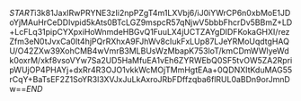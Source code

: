 $START$i3k81JaxIRwPRYNE3zIi2npPZgT4m1LXVbj6/iJ0iYWrCP6n0xbMoE1JDoYjMAuHrCeDDlvpid5kAts0BTcLGZ9mspcR57qNjwV5bbbFhcrDv5BBmZ+LD+LcFLq31pipCYXpxiHoWnmdeHBGvQ1FuuLX4jUCTZAYgDIDFKokaGHXI/rezZfm3eN0tJvxCa0lt4hjPQrRXhxA9FJhWv8cIukFxLUp87LJeYRMoUqdtgHAQU/O42ZXw39XohCMB4wVmrB3MLBUsWzMbapK753loT/kmCDmWWlyeWdk0oxrM/xkf8vsoVYw7Sa2UD5HaMfuEA1vEh6ZYRWEbQ0SF5tvOW5ZA2RpripWUjOP4PHAYj+dxRr4R3OJO1vkkWcMOjTMmHgtEAa+0QDNXItKduMAG55rCqY+BaTsEF2Z1SoYR3l3XVJxJuLkAxroJRbFDffzqba6flRUL0aBDn9orJmnDw==$END$